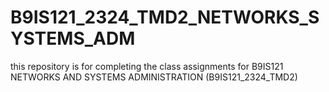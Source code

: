 # B9IS121_2324_TMD2_NETWORKS_SYSTEMS_ADM
this repository is for completing the class assignments for B9IS121 NETWORKS AND SYSTEMS ADMINISTRATION (B9IS121_2324_TMD2)
